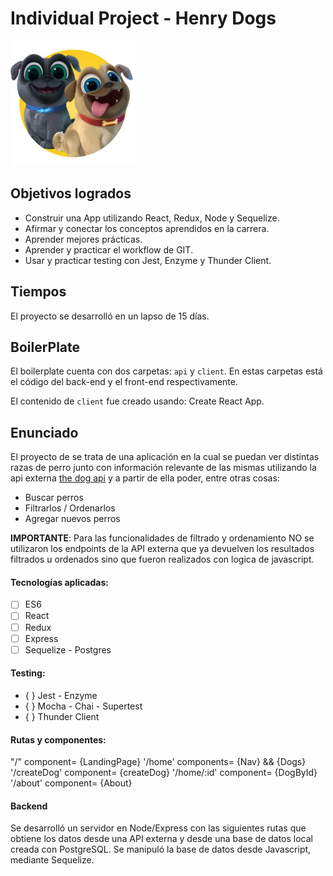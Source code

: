 # Individual Project - Henry Dogs

<p align="left">
  <img height="200" src="./dog.png" />
</p>

## Objetivos logrados

- Construir una App utilizando React, Redux, Node y Sequelize.
- Afirmar y conectar los conceptos aprendidos en la carrera.
- Aprender mejores prácticas.
- Aprender y practicar el workflow de GIT.
- Usar y practicar testing con Jest, Enzyme y Thunder Client.

## Tiempos

El proyecto se desarrolló en un lapso de 15 días. 

## BoilerPlate

El boilerplate cuenta con dos carpetas: `api` y `client`. En estas carpetas está el código del back-end y el front-end respectivamente.

El contenido de `client` fue creado usando: Create React App.

## Enunciado

El proyecto de se trata de una aplicación en la cual se puedan ver distintas razas de perro junto con información relevante de las mismas utilizando la api externa [the dog api](https://thedogapi.com/) y a partir de ella poder, entre otras cosas:

  - Buscar perros
  - Filtrarlos / Ordenarlos
  - Agregar nuevos perros


__IMPORTANTE__: Para las funcionalidades de filtrado y ordenamiento NO se utilizaron los endpoints de la API externa que ya devuelven los resultados filtrados u ordenados sino que fueron realizados con logica de javascript.

#### Tecnologías aplicadas:
- [ ] ES6
- [ ] React
- [ ] Redux
- [ ] Express
- [ ] Sequelize - Postgres

#### Testing:

- { } Jest - Enzyme 
- { } Mocha - Chai - Supertest
- { } Thunder Client

#### Rutas y componentes:

 "/" component= {LandingPage}
'/home' components= {Nav} && {Dogs}
'/createDog' component= {createDog}
'/home/:id' component= {DogById}
'/about' component= {About}                

#### Backend

Se desarrolló un servidor en Node/Express con las siguientes rutas que obtiene los datos desde una API externa y desde una base de datos local creada con PostgreSQL.
Se manipuló la base de datos desde Javascript, mediante Sequelize.



